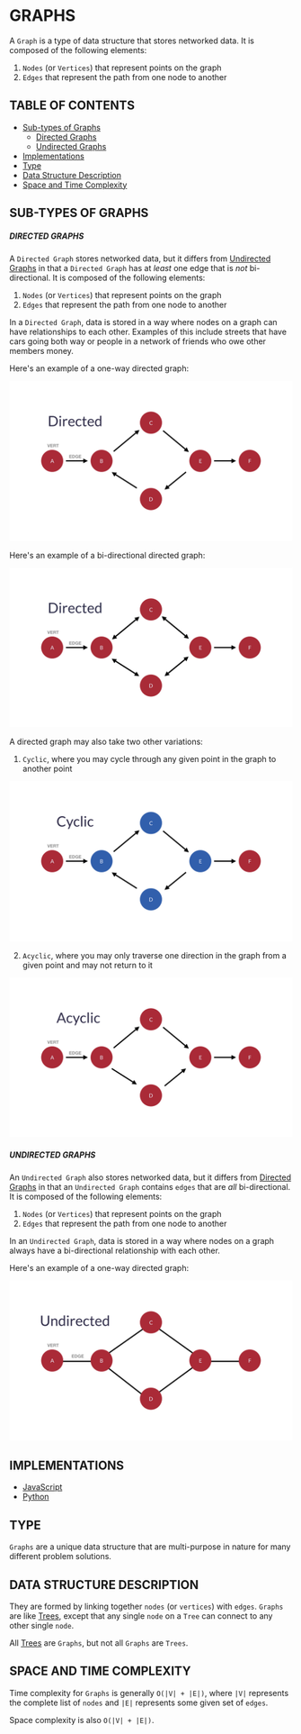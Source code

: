 # GRAPHS

A `Graph` is a type of data structure that stores networked data. It is composed of the following elements:

1. `Nodes` (or `Vertices`) that represent points on the graph
2. `Edges` that represent the path from one node to another

## TABLE OF CONTENTS

- [Sub-types of Graphs](#sub-types-of-graphs)
  - [Directed Graphs](#directed-graphs)
  - [Undirected Graphs](#undirected-graphs)
- [Implementations](#implementations)
- [Type](#type)
- [Data Structure Description](#data-structure-description)
- [Space and Time Complexity](#space-and-time-complexity)

## SUB-TYPES OF GRAPHS

##### DIRECTED GRAPHS

A `Directed Graph` stores networked data, but it differs from [Undirected Graphs](#undirected-graphs) in that a `Directed Graph` has at _least_ one edge that is _not_ bi-directional. It is composed of the following elements:

1. `Nodes` (or `Vertices`) that represent points on the graph
2. `Edges` that represent the path from one node to another

In a `Directed Graph`, data is stored in a way where nodes on a graph can have relationships to each other. Examples of this include streets that have cars going both way or people in a network of friends who owe other members money.

Here's an example of a one-way directed graph:

<div align="center"><img alt="Directed One-Way Graph" src="../../assets/directed_one_way_graph.jpg"/></div>

Here's an example of a bi-directional directed graph:

<div align="center">
    <img alt="Directed Bi-Directional Graph" src="../../assets/directed_bi_directional_graph.jpg">
</div>

A directed graph may also take two other variations:

1. `Cyclic`, where you may cycle through any given point in the graph to another point

<div align="center"><img alt="Cyclic Graph" src="../../assets/cyclic_graph.jpg" /></div>

2. `Acyclic`, where you may only traverse one direction in the graph from a given point and may not return to it

<div align="center"><img alt="Acyclic Graph" src="../../assets/acyclic_graph.jpg" /></div>

##### UNDIRECTED GRAPHS

An `Undirected Graph` also stores networked data, but it differs from [Directed Graphs](#directed-graphs) in that an `Undirected Graph` contains `edges` that are _all_ bi-directional. It is composed of the following elements:

1. `Nodes` (or `Vertices`) that represent points on the graph
2. `Edges` that represent the path from one node to another

In an `Undirected Graph`, data is stored in a way where nodes on a graph always have a bi-directional relationship with each other.

Here's an example of a one-way directed graph:

<div align="center"><img alt="Undirected Graph" src="../../assets/undirected_graph.jpg" /></div>

## IMPLEMENTATIONS

- [JavaScript](graph.js)
- [Python](graph.py)

## TYPE

`Graphs` are a unique data structure that are multi-purpose in nature for many different problem solutions.

## DATA STRUCTURE DESCRIPTION

They are formed by linking together `nodes` (or `vertices`) with `edges`. `Graphs` are like [Trees](../tree), except that any single `node` on a `Tree` can connect to any other single `node`.

All [Trees](../tree) are `Graphs`, but not all `Graphs` are `Trees`.

## SPACE AND TIME COMPLEXITY

Time complexity for `Graphs` is generally `O(|V| + |E|)`, where `|V|` represents the complete list of `nodes` and `|E|` represents some given set of `edges`.

Space complexity is also `O(|V| + |E|)`.
